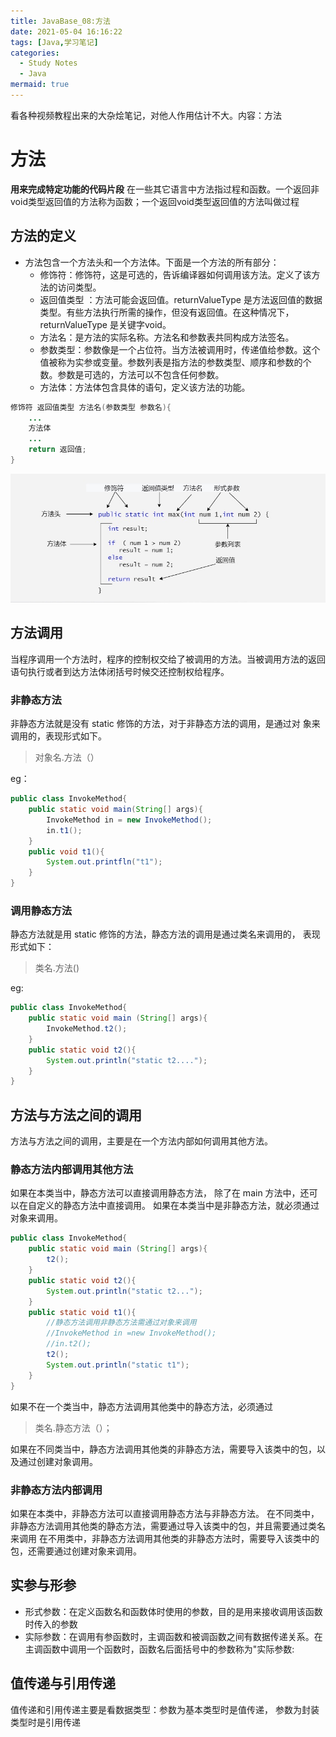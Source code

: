 ```yaml
---
title: JavaBase_08:方法
date: 2021-05-04 16:16:22
tags: [Java,学习笔记]
categories: 
  - Study Notes
  - Java
mermaid: true
---
```

看各种视频教程出来的大杂烩笔记，对他人作用估计不大。内容：方法
<!-- more -->

# 方法

**用来完成特定功能的代码片段**
在一些其它语言中方法指过程和函数。一个返回非void类型返回值的方法称为函数；一个返回void类型返回值的方法叫做过程


## 方法的定义

- 方法包含一个方法头和一个方法体。下面是一个方法的所有部分：
  - 修饰符：修饰符，这是可选的，告诉编译器如何调用该方法。定义了该方法的访问类型。
  - 返回值类型 ：方法可能会返回值。returnValueType 是方法返回值的数据类型。有些方法执行所需的操作，但没有返回值。在这种情况下，returnValueType 是关键字void。
  - 方法名：是方法的实际名称。方法名和参数表共同构成方法签名。
  - 参数类型：参数像是一个占位符。当方法被调用时，传递值给参数。这个值被称为实参或变量。参数列表是指方法的参数类型、顺序和参数的个数。参数是可选的，方法可以不包含任何参数。
  - 方法体：方法体包含具体的语句，定义该方法的功能。

```JAVA
修饰符 返回值类型 方法名(参数类型 参数名){
    ...
    方法体
    ...
    return 返回值;
}
```

![方法的定义](/img/img_JavaBase08_01.png)

## 方法调用
当程序调用一个方法时，程序的控制权交给了被调用的方法。当被调用方法的返回语句执行或者到达方法体闭括号时候交还控制权给程序。

### 非静态方法
非静态方法就是没有 static 修饰的方法，对于非静态方法的调用，是通过对 象来调用的，表现形式如下。

>对象名.方法（）

eg：
```JAVA
public class InvokeMethod{
    public static void main(String[] args){
        InvokeMethod in = new InvokeMethod();
        in.t1();
    }
    public void t1(){
        System.out.printfln("t1");
    }
}
```

### 调用静态方法

静态方法就是用 static 修饰的方法，静态方法的调用是通过类名来调用的， 表现形式如下：

>类名.方法()

eg:
```JAVA
public class InvokeMethod{
    public static void main (String[] args){
        InvokeMethod.t2();
    }
    public static void t2(){
        System.out.println("static t2....");
    }
}
```

## 方法与方法之间的调用
方法与方法之间的调用，主要是在一个方法内部如何调用其他方法。
### 静态方法内部调用其他方法
如果在本类当中，静态方法可以直接调用静态方法，
除了在 main 方法中，还可以在自定义的静态方法中直接调用。
如果在本类当中是非静态方法，就必须通过对象来调用。
```JAVA
public class InvokeMethod{
    public static void main (String[] args){
        t2();
    }
    public static void t2(){
        System.out.println("static t2...");
    }
    public static void t1(){
        //静态方法调用非静态方法需通过对象来调用
        //InvokeMethod in =new InvokeMethod();
        //in.t2();
        t2();
        System.out.println("static t1");
    }
}
```
如果不在一个类当中，静态方法调用其他类中的静态方法，必须通过

>类名.静态方法（）；

如果在不同类当中，静态方法调用其他类的非静态方法，需要导入该类中的包，以及通过创建对象调用。

### 非静态方法内部调用
如果在本类中，非静态方法可以直接调用静态方法与非静态方法。
在不同类中，非静态方法调用其他类的静态方法，需要通过导入该类中的包，并且需要通过类名来调用
在不用类中，非静态方法调用其他类的非静态方法时，需要导入该类中的包，还需要通过创建对象来调用。

## 实参与形参
- 形式参数：在定义函数名和函数体时使用的参数，目的是用来接收调用该函数时传入的参数
- 实际参数：在调用有参函数时，主调函数和被调函数之间有数据传递关系。在主调函数中调用一个函数时，函数名后面括号中的参数称为"实际参数:
## 值传递与引用传递
值传递和引用传递主要是看数据类型：参数为基本类型时是值传递， 参数为封装类型时是引用传递